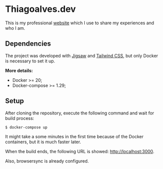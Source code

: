 # Thiagoalves.dev

This is my professional [website](https://thiagoalves.dev) which I use to share my experiences and who I am.

## Dependencies

The project was developed with [Jigsaw](http://jigsaw.tighten.co) and [Tailwind CSS](https://tailwindcss.com), but only
Docker is necessary to set it up.

**More details:**

- Docker >= 20;
- Docker-compose >= 1.29;

## Setup

After cloning the repository, execute the following command and wait for build process:

 ```shell script
$ docker-compose up
```

It might take a some minutes in the first time because of the Docker containers, but it is much faster later.

When the build ends, the following URL is showed: [http://localhost:3000](http://localhost:3000).

Also, browsersync is already configured. 
